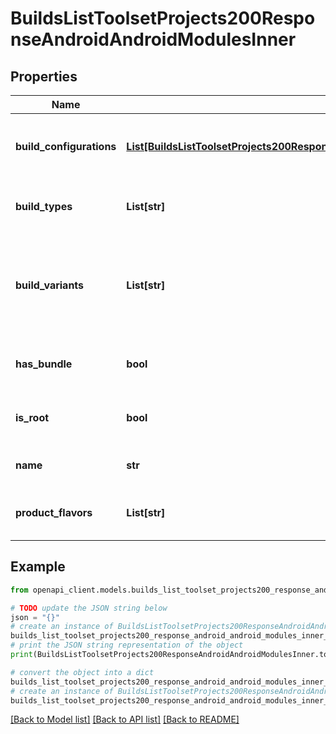 # BuildsListToolsetProjects200ResponseAndroidAndroidModulesInner


## Properties

Name | Type | Description | Notes
------------ | ------------- | ------------- | -------------
**build_configurations** | [**List[BuildsListToolsetProjects200ResponseAndroidAndroidModulesInnerBuildConfigurationsInner]**](BuildsListToolsetProjects200ResponseAndroidAndroidModulesInnerBuildConfigurationsInner.md) | The detected build configurations of the Android module | [optional] 
**build_types** | **List[str]** | The detected build types of the Android module | [optional] 
**build_variants** | **List[str]** | The detected build variants of the Android module (matrix of product flavor + build type (debug|release)) | [optional] 
**has_bundle** | **bool** | Module contains bundle settings | [optional] 
**is_root** | **bool** | Whether the module is at the root level of the project | [optional] 
**name** | **str** | Name of the Android module | 
**product_flavors** | **List[str]** | The product flavors of the Android module | [optional] 

## Example

```python
from openapi_client.models.builds_list_toolset_projects200_response_android_android_modules_inner import BuildsListToolsetProjects200ResponseAndroidAndroidModulesInner

# TODO update the JSON string below
json = "{}"
# create an instance of BuildsListToolsetProjects200ResponseAndroidAndroidModulesInner from a JSON string
builds_list_toolset_projects200_response_android_android_modules_inner_instance = BuildsListToolsetProjects200ResponseAndroidAndroidModulesInner.from_json(json)
# print the JSON string representation of the object
print(BuildsListToolsetProjects200ResponseAndroidAndroidModulesInner.to_json())

# convert the object into a dict
builds_list_toolset_projects200_response_android_android_modules_inner_dict = builds_list_toolset_projects200_response_android_android_modules_inner_instance.to_dict()
# create an instance of BuildsListToolsetProjects200ResponseAndroidAndroidModulesInner from a dict
builds_list_toolset_projects200_response_android_android_modules_inner_from_dict = BuildsListToolsetProjects200ResponseAndroidAndroidModulesInner.from_dict(builds_list_toolset_projects200_response_android_android_modules_inner_dict)
```
[[Back to Model list]](../README.md#documentation-for-models) [[Back to API list]](../README.md#documentation-for-api-endpoints) [[Back to README]](../README.md)


